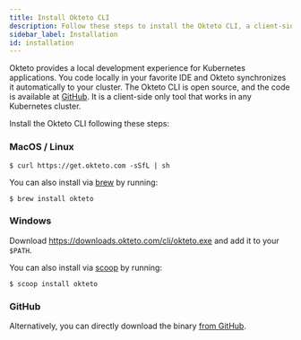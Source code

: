 ```yaml
---
title: Install Okteto CLI
description: Follow these steps to install the Okteto CLI, a client-side tool that works in any Kubernetes cluster
sidebar_label: Installation
id: installation
---
```


Okteto provides a local development experience for Kubernetes applications. You code locally in your favorite IDE and Okteto synchronizes it automatically to your cluster. The Okteto CLI is open source, and the code is available at [GitHub](https://github.com/okteto/okteto). It is a client-side only tool that works in any Kubernetes cluster.

Install the Okteto CLI following these steps:

### MacOS / Linux

```console
$ curl https://get.okteto.com -sSfL | sh
```

You can also install via [brew](https://brew.sh/) by running:

```console
$ brew install okteto
```

### Windows

Download https://downloads.okteto.com/cli/okteto.exe and add it to your `$PATH`.

You can also install via [scoop](https://scoop.sh/) by running:

```console
$ scoop install okteto
```

### GitHub
Alternatively, you can directly download the binary [from GitHub](https://github.com/okteto/okteto/releases).